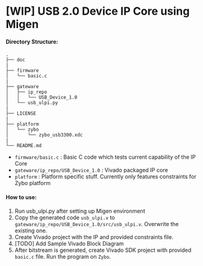 # [WIP] USB 2.0 Device IP Core using Migen


#### Directory Structure:
```
.
├── doc
|
├── firmware
│   └── basic.c
|
├── gateware
│   ├── ip_repo
│   │   └── USB_Device_1.0
│   └── usb_ulpi.py
|
├── LICENSE
|
├── platform
│   └── zybo
│       └── zybo_usb3300.xdc
|
└── README.md

```

* `firmware/basic.c` : Basic C code which tests current capability of the IP Core
* `gateware/ip_repo/USB_Device_1.0` : Vivado packaged IP core
* `platform` : Platform specific stuff. Currently only features constraints for Zybo platform


#### How to use:
1. Run usb_ulpi.py after setting up Migen environment
2. Copy the generated code `usb_ulpi.v` to `gateware/ip_repo/USB_Device_1.0/src/usb_ulpi.v`. Overwrite the existing one.
3. Create Vivado project with the IP and provided constraints file.
4. [TODO] Add Sample Vivado Block Diagram
5. After bitstream is generated, create Vivado SDK project with provided `basic.c` file. Run the program on `Zybo`.
